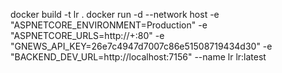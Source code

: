 docker build -t lr .
docker run -d --network host -e "ASPNETCORE_ENVIRONMENT=Production" -e "ASPNETCORE_URLS=http://+:80" -e "GNEWS_API_KEY=26e7c4947d7007c86e51508719434d30" -e "BACKEND_DEV_URL=http://localhost:7156" --name lr lr:latest
